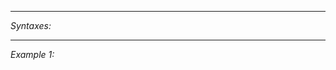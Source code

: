 


---
*Syntaxes:*

<!-- [] call `BIN_fnc_addSignal` -->

---
*Example 1:*

<!-- 
```sqf
[] call BIN_fnc_addSignal;
``` -->